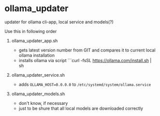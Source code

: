 # ollama_updater
updater for ollama cli-app, local service and models(?)

Use this in following order
1. ollama_updater_app.sh
   * gets latest version number from GIT and compares it to current local ollama installation
   * installs ollama via script ```curl -fsSL https://ollama.com/install.sh | sh

3. ollama_updater_service.sh
   * adds `OLLAMA_HOST=0.0.0.0` to `/etc/systemd/system/ollama.service`

5. ollama_updater_models.sh
   * don't know, if necessary
   * just to be shure that all local models are downloaded correctly
